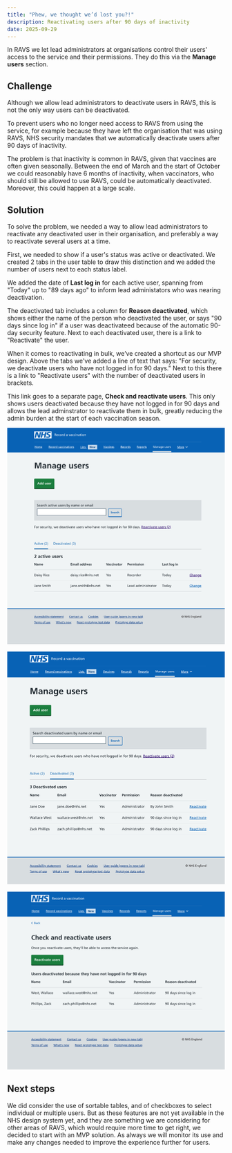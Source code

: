 ```yaml
---
title: "Phew, we thought we’d lost you?!"
description: Reactivating users after 90 days of inactivity
date: 2025-09-29
---
```



In RAVS we let lead administrators at organisations control their users' access to the service and their permissions. They do this via the **Manage users** section.

## Challenge

Although we allow lead administrators to deactivate users in RAVS, this is not the only way users can be deactivated. 

To prevent users who no longer need access to RAVS from using the service, for example because they have left the organisation that was using RAVS, NHS security mandates that we automatically deactivate users after 90 days of inactivity.

The problem is that inactivity is common in RAVS, given that vaccines are often given seasonally. Between the end of March and the start of October we could reasonably have 6 months of inactivity, when vaccinators, who should still be allowed to use RAVS, could be  automatically deactivated. Moreover, this could happen at a large scale.

## Solution

To solve the problem, we needed a way to allow lead administrators to reactivate any deactivated user in their organisation, and preferably a way to reactivate several users at a time.

First, we needed to show if a user's status was active or deactivated. We created 2 tabs in the user table to draw this distinction and we added the number of users next to each status label. 

We added the date of **Last log in** for each active user, spanning from "Today" up to "89 days ago" to inform lead administators who was nearing deactivation.

The deactivated tab includes a column for **Reason deactivated**, which shows either the name of the person who deactivated the user, or says "90 days since log in" if a user was deactivateed because of the automatic 90-day security feature. Next to each deactivated user, there is a link to "Reactivate" the user. 

When it comes to reactivating in bulk, we’ve created a shortcut as our MVP design. Above the tabs we've added a line of text that says: "For security, we deactivate users who have not logged in for 90 days." Next to this there is a link to "Reactivate users" with the number of deactivated users in brackets. 

This link goes to a separate page, **Check and reactivate users**. This only shows users deactivated because they have not logged in for 90 days and allows the lead adminstrator to reactivate them in bulk, greatly reducing the admin burden at the start of each vaccination season.

![manager users section](manage-users.png)


![deactivated users](deactivate-users.png)


![reactivate bulk](reactivate-bulk.png)

## Next steps

We did consider the use of sortable tables, and of checkboxes to select individual or multiple users. But as these features are not yet available in the NHS design system yet, and they are something we are considering for other areas of RAVS, which would require more time to get right, we decided to start with an MVP solution. As always we will monitor its use and make any changes needed to improve the experience further for users.


